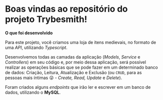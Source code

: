 # Boas vindas ao repositório do projeto Trybesmith!

<strong> O que foi desenvolvido</strong></summary><br />

  Para este projeto, você criamos uma loja de itens medievais, no formato de uma _API_, utilizando _Typescript_.
  
  Desenvolvemos todas as camadas da aplicação (_Models_, _Service_ e _Controllers_) em seu código e, por meio dessa aplicação, será possível realizar as operações básicas que se pode fazer em um determinado banco de dados:
  Criação, Leitura, Atualização e Exclusão (ou `CRUD`, para as pessoas mais íntimas 😜 - _Create, Read, Update_ e _Delete_).

Foram criados alguns _endpoints_ que irão ler e escrever em um banco de dados, utilizando o **MySQL**.
